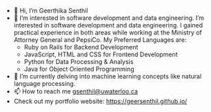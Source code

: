 - 👋 Hi, I’m Geerthika Senthil 
- 👀 I’m interested in software development and data engineering. I’m interested in software development and data engineering. I gained practical experience in both areas while working at the Ministry of Attorney General and PepsiCo.  My Preferred Languages are:
   - Ruby on Rails for Backend Development
   - JavaScript, HTML and CSS for Frontend Development
   - Python for Data Processing & Analysis
   - Java for Object Oriented Programming
- 🌱 I’m currently delving into machine learning concepts like natural language processing. 
- 📫 How to reach me gsenthil@uwaterloo.ca 
- Check out my portfolio website: https://geersenthil.github.io/ 

<!---
geersenthil/geersenthil is a ✨ special ✨ repository because its `README.md` (this file) appears on your GitHub profile.
You can click the Preview link to take a look at your changes.
--->
